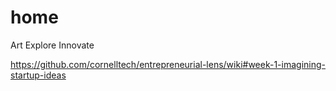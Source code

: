 # home

Art 
Explore
Innovate

https://github.com/cornelltech/entrepreneurial-lens/wiki#week-1-imagining-startup-ideas


